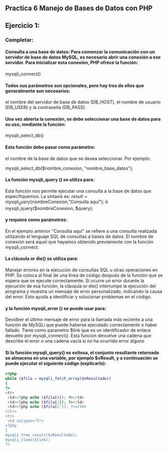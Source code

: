 
## Practica 6 Manejo de Bases de Datos con PHP 
## Ejercicio 1:
### Completar:

#### Consulta a una base de datos: Para comenzar la comunicación con un servidor de base de datos MySQL, es necesario abrir una conexión a ese servidor. Para inicializar esta conexión, PHP ofrece la función:
mysqli_connect()

#### Todos sus parámetros son opcionales, pero hay tres de ellos que generalmente son necesarios: 

el nombre del servidor de base de datos (DB_HOST), el nombre de usuario (DB_USER) y la contraseña (DB_PASS).

#### Una vez abierta la conexión, se debe seleccionar una base de datos para su uso, mediante la función:

mysqli_select_db()

#### Esta función debe pasar como parámetro: 

el nombre de la base de datos que se desea seleccionar. Por ejemplo:

mysqli_select_db($nombre_conexion, "nombre_base_datos");

#### La función mysqli_query () se utiliza para:

Esta función nos permite ejecutar una consulta a la base de datos que especifiquemos.
La sintaxis es:
$result = mysqli_query($nombreConexion,"Consulta aquí"); ó
mysqli_query($nombreConexion, $query);

#### y requiere como parámetros:

En el ejemplo anterior "Consulta aquí" se refiere a una consulta realizada utilizando el lenguaje SQL de consultas a bases de datos.
El nombre de conexión será aquel que hayamos obtenido previamente con la función mysqli_connect.

#### La cláusula or die() se utiliza para:

Manejar errores en la ejecución de consultas SQL u otras operaciones en PHP. Se coloca al final de una línea de código después de la función que se espera que se ejecute correctamente. Si ocurre un error durante la ejecución de esa función, la cláusula or die() interrumpe la ejecución del programa y muestra un mensaje de error personalizado, indicando la causa del error. Esto ayuda a identificar y solucionar problemas en el código.

#### y la función mysqli_error () se puede usar para:

Devolber el último mensaje de error para la llamada más reciente a una función de MySQLi que puede haberse ejecutado correctamente o haber fallado. Tiene como parametro $link que es un identificador de enlace devuelto por mysqli_connect(). Esta funcion devuelve una cadena que describe el error o una cadena vacía si no ha ocurrido error alguno

#### Si la función mysqli_query() es exitosa, el conjunto resultante retornado se almacena en una variable, por ejemplo $vResult, y a continuación se puede ejecutar el siguiente código (explicarlo):

```php
<?php
while ($fila = mysqli_fetch_array($vResultado))
{
?>
<tr>
 <td><?php echo ($fila[0]); ?></td>
 <td><?php echo ($fila[1]); ?></td>
 <td><?php echo ($fila[2']); ?></td>
</tr>
<tr>
 <td colspan="5">
<?php
}
mysqli_free_result($vResultado);
mysqli_close($link);
?>
```
